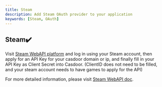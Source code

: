 ```yaml
---
title: Steam
description: Add Steam OAuth provider to your application
keywords: [Steam, OAuth]
---
```


## Steam:heavy_check_mark:

Visit [Steam WebAPI platform](https://steamcommunity.com/dev/revokekey) and log in using your Steam account, then apply for an API Key for your casdoor domain or ip, and finally fill in your API Key as Client Secret into Casdoor. (ClientID does not need to be filled, and your steam  account needs to have games to apply for the API)

For more detailed information, please visit [Steam WebAPI doc](https://steamcommunity.com/dev).